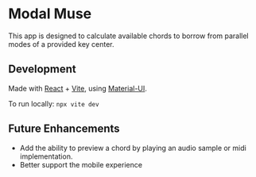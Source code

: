 # Modal Muse
This app is designed to calculate available chords to borrow from parallel modes of a provided key center.

## Development
Made with [React](https://react.dev/) + [Vite](https://vitejs.dev), using [Material-UI](https://mui.com/material-ui/).

To run locally: `npx vite dev`

## Future Enhancements
- Add the ability to preview a chord by playing an audio sample or midi implementation.
- Better support the mobile experience